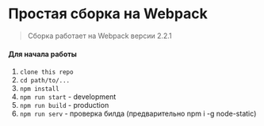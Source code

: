 # Простая сборка на Webpack

> Сборка работает на Webpack версии 2.2.1

#### Для начала работы

1. ```clone this repo```
2. ```cd path/to/...```
3. ```npm install```  
4. ```npm run start```  - development
5. ```npm run build```  - production
6. ```npm run serv```  - проверка билда (предварительно npm i -g node-static)
